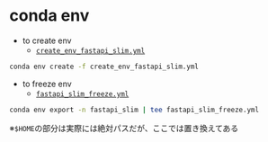 conda env
============

- to create env
    - [`create_env_fastapi_slim.yml`](./create_env_fastapi_slim.yml)

```sh
conda env create -f create_env_fastapi_slim.yml
```

- to freeze env
    - [`fastapi_slim_freeze.yml`](./fastapi_slim_freeze.yml)

```sh
conda env export -n fastapi_slim | tee fastapi_slim_freeze.yml
```

※`$HOME`の部分は実際には絶対パスだが、ここでは置き換えてある


